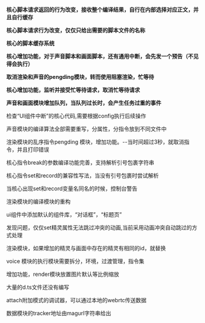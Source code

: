**核心脚本请求返回的行为改变，接收整个编译结果，自行在内部选择对应正文，并且自行缓存**

**核心脚本请求行为改变，仅仅只给出需要的脚本文件的名称**

**核心的脚本缓存系统**

**核心增加功能，对于声音脚本和画面脚本，还有通用中断，会先发一个预告（不见得会执行）**

**取消渲染和声音的pengding模块，转而使用阻塞渲染，忙等待**

**核心增加功能，监听并接受忙等待请求，取消忙等待请求**

**声音和画面模块增加队列，当队列过长时，会产生任务过重的事件**

检查“UI组件中断”的核心代码,需要根据config执行后续操作

声音模块的编译算法全部需要重写，分属性，分指令放到不同文件中

渲染模块的乱序指令pengding 模块，增加功能。--当时间超过3秒，就取消指令，并且打印错误

核心指令break的参数编译功能完善，支持解析引号包裹字符串

核心指令set和record的兼容性写法，当没有引号包裹时尝试解析

当核心出现set和record变量名同名的时候，控制台警告

渲染模块的编译模块的重构

ui组件中添加默认的组件库，“对话框”，“标题页”

发现问题，仅仅set精灵属性无法跳过冲突的动画,当前采用动画冲突自动跳过的方式处理

渲染模块，如果增加的精灵与画面中存在的精灵有相同的id，就替换

voice 模块的执行模块需要拆分，环境，过渡管理，指令集

增加功能，render模块放置图片默认等比例缩放

大量的d.ts文件还没有编写

attach附加模式的调试器，可以通过本地的webrtc传送数据

数据模块的tracker地址由magurl字符串给出